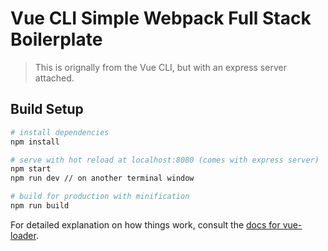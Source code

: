 # Vue CLI Simple Webpack Full Stack Boilerplate

> This is orignally from the Vue CLI, but with an express server attached. 

## Build Setup

``` bash
# install dependencies
npm install

# serve with hot reload at localhost:8080 (comes with express server)
npm start 
npm run dev // on another terminal window

# build for production with minification
npm run build
```

For detailed explanation on how things work, consult the [docs for vue-loader](http://vuejs.github.io/vue-loader).

